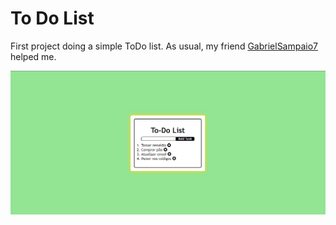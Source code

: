 # To Do List
First project doing a simple ToDo list. As usual, my friend <a href="https://github.com/GabrielSampaio7">GabrielSampaio7</a> helped me.

<img src="./to-do.png">


